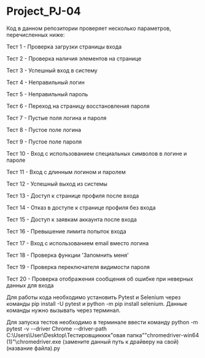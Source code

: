 # Project_PJ-04
Код в данном репозитории проверяет несколько параметров, перечисленных ниже:

Тест 1 - Проверка загрузки страницы входа

Тест 2 - Проверка наличия элементов на странице

Тест 3 -  Успешный вход в систему

Тест 4 - Неправильный логин

Тест 5 - Неправильный пароль

Тест 6 - Переход на страницу восстановления пароля

Тест 7 - Пустые поля логина и пароля

Тест 8 - Пустое поле логина

Тест 9 - Пустое поле пароля

Тест 10 - Вход с использованием специальных символов в логине и пароле

Тест 11 -  Вход с длинным логином и паролем

Тест 12 - Успешный выход из системы

Тест 13 - Доступ к странице профиля после входа

Тест 14 - Отказ в доступе к странице профиля без входа

Тест 15 - Доступ к заявкам аккаунта после входа

Тест 16 - Превышение лимита попыток входа

Тест 17 - Вход с использованием email вместо логина

Тест 18 - Проверка функции 'Запомнить меня'

Тест 19 - Проверка переключателя видимости пароля

Тест 20 - Проверка отображения сообщения об ошибке при неверных данных для входа

Для работы кода необходимо установить Pytest и Selenium через команды pip install -U pytest и python -m pip install selenium. Данные команды нужно вызывать через терминал.

Для запуска тестов необходимо в терминале ввести команду python -m pytest -v --driver Chrome --driver-path C:\Users\User\Desktop\Тестировщикккк\"овая папка"\"chromedriver-win64 (1)"\chromedriver.exe (замените данный путь к драйверу на свой) (название файла).py
